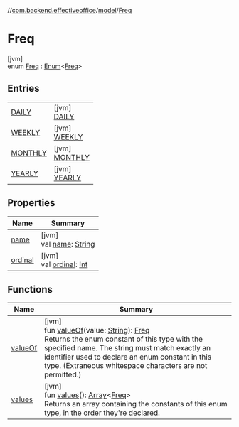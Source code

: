 //[com.backend.effectiveoffice](IdeaProjects/labs-office-elevator/effectiveOfficeBackend/documentation/gfm/index.md)/[model](IdeaProjects/labs-office-elevator/effectiveOfficeBackend/documentation/gfm/com.backend.effectiveoffice/model/index.md)/[Freq](IdeaProjects/labs-office-elevator/effectiveOfficeBackend/documentation/gfm/com.backend.effectiveoffice/model/-freq/index.md)

# Freq

[jvm]\
enum [Freq](IdeaProjects/labs-office-elevator/effectiveOfficeBackend/documentation/gfm/com.backend.effectiveoffice/model/-freq/index.md) : [Enum](https://kotlinlang.org/api/latest/jvm/stdlib/kotlin/-enum/index.html)&lt;[Freq](IdeaProjects/labs-office-elevator/effectiveOfficeBackend/documentation/gfm/com.backend.effectiveoffice/model/-freq/index.md)&gt;

## Entries

| | |
|---|---|
| [DAILY](IdeaProjects/labs-office-elevator/effectiveOfficeBackend/documentation/gfm/com.backend.effectiveoffice/model/-freq/-d-a-i-l-y/index.md) | [jvm]<br>[DAILY](IdeaProjects/labs-office-elevator/effectiveOfficeBackend/documentation/gfm/com.backend.effectiveoffice/model/-freq/-d-a-i-l-y/index.md) |
| [WEEKLY](IdeaProjects/labs-office-elevator/effectiveOfficeBackend/documentation/gfm/com.backend.effectiveoffice/model/-freq/-w-e-e-k-l-y/index.md) | [jvm]<br>[WEEKLY](IdeaProjects/labs-office-elevator/effectiveOfficeBackend/documentation/gfm/com.backend.effectiveoffice/model/-freq/-w-e-e-k-l-y/index.md) |
| [MONTHLY](IdeaProjects/labs-office-elevator/effectiveOfficeBackend/documentation/gfm/com.backend.effectiveoffice/model/-freq/-m-o-n-t-h-l-y/index.md) | [jvm]<br>[MONTHLY](IdeaProjects/labs-office-elevator/effectiveOfficeBackend/documentation/gfm/com.backend.effectiveoffice/model/-freq/-m-o-n-t-h-l-y/index.md) |
| [YEARLY](IdeaProjects/labs-office-elevator/effectiveOfficeBackend/documentation/gfm/com.backend.effectiveoffice/model/-freq/-y-e-a-r-l-y/index.md) | [jvm]<br>[YEARLY](IdeaProjects/labs-office-elevator/effectiveOfficeBackend/documentation/gfm/com.backend.effectiveoffice/model/-freq/-y-e-a-r-l-y/index.md) |

## Properties

| Name | Summary |
|---|---|
| [name](IdeaProjects/labs-office-elevator/effectiveOfficeBackend/documentation/gfm/com.backend.effectiveoffice/model/-freq/-y-e-a-r-l-y/index.md#-372974862%2FProperties%2F-1216412040) | [jvm]<br>val [name](IdeaProjects/labs-office-elevator/effectiveOfficeBackend/documentation/gfm/com.backend.effectiveoffice/model/-freq/-y-e-a-r-l-y/index.md#-372974862%2FProperties%2F-1216412040): [String](https://kotlinlang.org/api/latest/jvm/stdlib/kotlin/-string/index.html) |
| [ordinal](IdeaProjects/labs-office-elevator/effectiveOfficeBackend/documentation/gfm/com.backend.effectiveoffice/model/-freq/-y-e-a-r-l-y/index.md#-739389684%2FProperties%2F-1216412040) | [jvm]<br>val [ordinal](IdeaProjects/labs-office-elevator/effectiveOfficeBackend/documentation/gfm/com.backend.effectiveoffice/model/-freq/-y-e-a-r-l-y/index.md#-739389684%2FProperties%2F-1216412040): [Int](https://kotlinlang.org/api/latest/jvm/stdlib/kotlin/-int/index.html) |

## Functions

| Name | Summary |
|---|---|
| [valueOf](IdeaProjects/labs-office-elevator/effectiveOfficeBackend/documentation/gfm/com.backend.effectiveoffice/model/-freq/value-of.md) | [jvm]<br>fun [valueOf](IdeaProjects/labs-office-elevator/effectiveOfficeBackend/documentation/gfm/com.backend.effectiveoffice/model/-freq/value-of.md)(value: [String](https://kotlinlang.org/api/latest/jvm/stdlib/kotlin/-string/index.html)): [Freq](IdeaProjects/labs-office-elevator/effectiveOfficeBackend/documentation/gfm/com.backend.effectiveoffice/model/-freq/index.md)<br>Returns the enum constant of this type with the specified name. The string must match exactly an identifier used to declare an enum constant in this type. (Extraneous whitespace characters are not permitted.) |
| [values](IdeaProjects/labs-office-elevator/effectiveOfficeBackend/documentation/gfm/com.backend.effectiveoffice/model/-freq/values.md) | [jvm]<br>fun [values](IdeaProjects/labs-office-elevator/effectiveOfficeBackend/documentation/gfm/com.backend.effectiveoffice/model/-freq/values.md)(): [Array](https://kotlinlang.org/api/latest/jvm/stdlib/kotlin/-array/index.html)&lt;[Freq](IdeaProjects/labs-office-elevator/effectiveOfficeBackend/documentation/gfm/com.backend.effectiveoffice/model/-freq/index.md)&gt;<br>Returns an array containing the constants of this enum type, in the order they're declared. |
